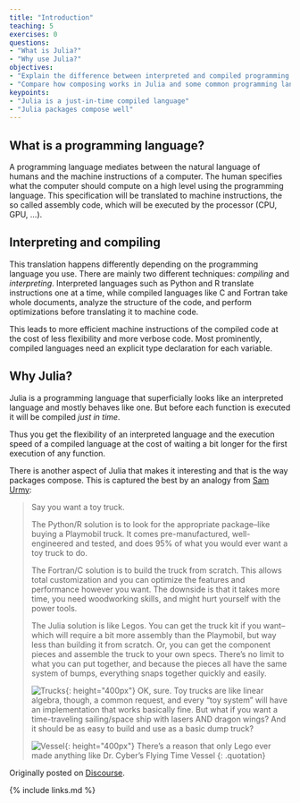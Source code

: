 ```yaml
---
title: "Introduction"
teaching: 5
exercises: 0
questions:
- "What is Julia?"
- "Why use Julia?"
objectives:
- "Explain the difference between interpreted and compiled programming languages"
- "Compare how composing works in Julia and some common programming languages"
keypoints:
- "Julia is a just-in-time compiled language"
- "Julia packages compose well"
---
```


## What is a programming language?

A programming language mediates between the natural language of humans and the machine instructions of a computer.
The human specifies what the computer should compute on a high level using the programming language.
This specification will be translated to machine instructions, the so called assembly code, which will be executed by the processor (CPU, GPU, ...).

## Interpreting and compiling

This translation happens differently depending on the programming language you use.
There are mainly two different techniques: _compiling_ and _interpreting_.
Interpreted languages such as Python and R translate instructions one at a time, while compiled languages like C and Fortran take whole documents, analyze the structure of the code, and perform optimizations before translating it to machine code.

This leads to more efficient machine instructions of the compiled code at the cost of less flexibility and more verbose code.
Most prominently, compiled languages need an explicit type declaration for each variable.

## Why Julia?

Julia is a programming language that superficially looks like an interpreted language and mostly behaves like one.
But before each function is executed it will be compiled _just in time_.

Thus you get the flexibility of an interpreted language and the execution speed of a compiled language at the cost of waiting a bit longer for the first execution of any function.

There is another aspect of Julia that makes it interesting and that is the way packages compose.
This is captured the best by an analogy from [Sam Urmy](https://github.com/ElOceanografo):

> Say you want a toy truck.
>
> The Python/R solution is to look for the appropriate package–like buying a Playmobil truck. It comes pre-manufactured, well-engineered and tested, and does 95% of what you would ever want a toy truck to do.
>
> The Fortran/C solution is to build the truck from scratch. This allows total customization and you can optimize the features and performance however you want. The downside is that it takes more time, you need woodworking skills, and might hurt yourself with the power tools.
>
> The Julia solution is like Legos. You can get the truck kit if you want–which will require a bit more assembly than the Playmobil, but way less than building it from scratch. Or, you can get the component pieces and assemble the truck to your own specs. There’s no limit to what you can put together, and because the pieces all have the same system of bumps, everything snaps together quickly and easily.
>
> ![Trucks](https://aws1.discourse-cdn.com/business5/uploads/julialang/original/3X/5/2/52e63856ad9e23876cda4297a04171879fa625b4.jpeg){: height="400px"}
> OK, sure. Toy trucks are like linear algebra, though, a common request, and every “toy system” will have an implementation that works basically fine. But what if you want a time-traveling sailing/space ship with lasers AND dragon wings? And it should be as easy to build and use as a basic dump truck?
>
> ![Vessel](https://aws1.discourse-cdn.com/business5/uploads/julialang/original/3X/2/8/2865d34fb35c181dc3c5c0f0b71915f31310269c.jpeg){: height="400px"}
> There’s a reason that only Lego ever made anything like Dr. Cyber’s Flying Time Vessel
{: .quotation}

Originally posted on [Discourse](https://discourse.julialang.org/t/what-is-the-advantage-of-julia-over-fortran/65964/101).

{% include links.md %}
